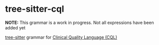 # tree-sitter-cql

**NOTE:** This grammar is a work in progress. Not all expressions have been added yet

[tree-sitter](https://github.com/tree-sitter/tree-sitter) grammar for [Clinical Quality Language (CQL)](http://cql.hl7.org/)
